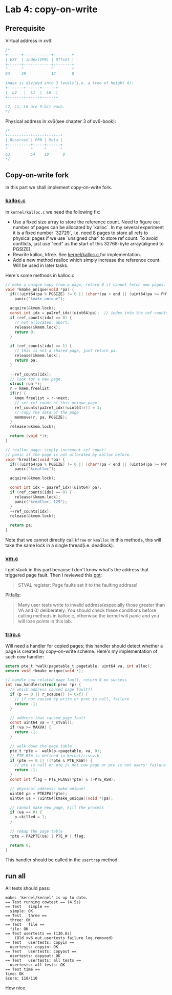 # Lab 4: copy-on-write

## Prerequisite
Virtual address in xv6:
```c
/*
+------+------------+--------+
| EXT  | index(VPN) | Offset |
+------+------------+--------+
^      ^            ^        ^
63     39           12       0

index is divided into 3 levels(i.e. a tree of height 4):
+-------+------+------+
|  L2   |  L1  |  L0  |
+-------+------+------+

L2, L1, L0 are 9-bit each.
*/
```

Physical address in xv6(see chapter 3 of xv6-book):
```c
/*
+----------+-----+------+
| Reserved | PPN | Meta |
+----------+-----+------+
^          ^     ^      ^
63         54    10      0
*/
```

## Copy-on-write fork
In this part we shall implement copy-on-write fork.

### <a href = "../kernel/kalloc.c">kalloc.c</a>
In `kernel/kalloc.c` we need the following fix:
<ul>
  <li>
 Use a fixed size array to store the reference count. Need to figure out number of pages can be allocated by 
   `kalloc`. In my several experiment it is a fixed number `32729`, i.e. need 8 pages to store all refs to 
   physical pages if we use `unsigned char` to store ref count. To avoid conflicts, just use "end" as the
   start of this 32768-byte array(aligned to PGSIZE).
  </li>
  <li>
  Rewrite kalloc, kfree. See <a href="../kernel/kalloc.c">kernel/kalloc.c </a> for implementation.
  </li>
  <li>
  Add a new method realloc which simply increase the reference count. Will be used in later tasks.
  </li>
</ul>

Here's some methods in kalloc.c
```c
// make a unique copy from a page, return 0 if cannot fetch new pages.
void *kmake_unique(void *pa) {
  if(((uint64)pa % PGSIZE) != 0 || (char*)pa < end || (uint64)pa >= PHYSTOP)
    panic("kmake_unique");

  acquire(&kmem.lock); 
  const int idx = pa2ref_idx((uint64)pa);  // index into the ref counts
  if (ref_counts[idx] == 0) {
    // not allocated, abort.
    release(&kmem.lock);
    return 0;
  }

  if (ref_counts[idx] == 1) {
    // this is not a shared page, just return pa.
    release(&kmem.lock);
    return pa;
  }

  --ref_counts[idx];
  // look for a new page.
  struct run *r;
  r = kmem.freelist;
  if(r) {
    kmem.freelist = r->next;
    // set ref count of this unique page
    ref_counts[pa2ref_idx((uint64)r)] = 1;
    // copy the data of the page
    memmove(r, pa, PGSIZE);
  } 
  release(&kmem.lock);

  return (void *)r;
}
```
```c
// realloc page: simply increment ref count!
// panic if the page is not allocated by kalloc before.
void *krealloc(void *pa) {
  if(((uint64)pa % PGSIZE) != 0 || (char*)pa < end || (uint64)pa >= PHYSTOP)
    panic("krealloc");

  acquire(&kmem.lock); 

  const int idx = pa2ref_idx((uint64) pa);
  if (ref_counts[idx] == 0) {
    release(&kmem.lock); 
    panic("krealloc, 129");
  } 
  ++ref_counts[idx];
  release(&kmem.lock); 

  return pa;
}
```

Note that we cannot directly call `kfree` or `kmalloc` in this methods,
this will take the same lock in a single thread(i.e. deadlock).

### <a href = "../kernel/vm.c">vm.c</a>
I got stuck in this part because I don't know what's the address that triggered page fault.
Then I reviewed this [ppt](https://pdos.csail.mit.edu/6.828/2021/slides/6s081-lec-usingvm.pdf):
> STVAL register: Page faults set it to the faulting address!

Pitfalls:
> Many user tests write to invalid address(especially those greater than VA and 0) 
> deliberately. You should check these conditions before calling methods in 
> kalloc.c, otherwise the kernel will panic and you will lose points in this lab.

### <a href = "../kernel/trap.c">trap.c</a>
Will need a handler for copied pages; this handler should detect whether a page is 
created by copy-on-write scheme. Here's my implementation of such cow handler:
```c
extern pte_t *walk(pagetable_t pagetable, uint64 va, int alloc);
extern void *kmake_unique(void *);

// handle cow related page fault, return 0 on success
int cow_handler(struct proc *p) {
  // which address caused page fault?)
  if (p == 0 || r_scause() != 0xf) {
    // if not caused by write or proc is null, failure
    return -1;
  }

  // address that caused page fault
  const uint64 va = r_stval();
  if (va >= MAXVA) {
    return -1;
  }

  // walk down the page table
  pte_t *pte =  walk(p->pagetable, va, 0);
  // PTE_RSW is defined in kernel/riscv.h
  if (pte == 0 || !(*pte & PTE_RSW)) {
    // pte is null or pte is not cow page or pte is not users: failure 
    return -1;
  }
  const int flag = PTE_FLAGS(*pte) & (~PTE_RSW);

  // physical address: make unique!
  uint64 pa = PTE2PA(*pte);
  uint64 ua = (uint64)kmake_unique((void *)pa);

  // cannot make new page, kill the process
  if (ua == 0) {
    p->killed = 1;
  }
  
  // remap the page table
  *pte = PA2PTE(ua) | PTE_W | flag;

  return 0;
}
```

This handler should be called in the `usertrap` method.

## run all

All tests should pass:
```
make: 'kernel/kernel' is up to date.
== Test running cowtest == (4.5s) 
== Test   simple ==
  simple: OK
== Test   three ==
  three: OK
== Test   file ==
  file: OK
== Test usertests == (130.8s) 
    (Old xv6.out.usertests failure log removed)
== Test   usertests: copyin ==
  usertests: copyin: OK
== Test   usertests: copyout ==
  usertests: copyout: OK
== Test   usertests: all tests ==
  usertests: all tests: OK
== Test time ==
time: OK
Score: 110/110
```

How nice.